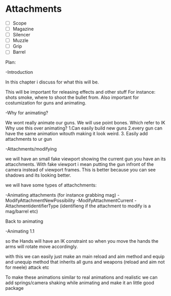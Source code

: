# Attachments

- [ ] Scope
- [ ] Magazine
- [ ] Silencer
- [ ] Muzzle
- [ ] Grip
- [ ] Barrel

Plan:

-Introduction

In this chapter i discuss for what this will be.

This will be important for releasing effects and other stuff For instance: shots smoke, where to shoot the bullet from. Also important for costumization for guns and animating.

-Why for animating?

We wont really animate our guns. We will use point bones. Which refer to IK
Why use this over animating?
1.Can easily build new guns
2.every gun can have the same animation witouth making it look weird.
   3. Easily add attachments to ur gun
   
-Attachments/modifying

we will have an small fake viewport showing the current gun you have an its attacchments. With fake viewport i mean putting the gun infront of the camera instead of viewport frames. This is better because you can see shadows and its looking better.

we will have some types of attachchments:

-Animating attachments (for instance grabbing mag)
-ModifyAttachmentNewPossibility
-ModifyAttachmentCurrent
-AttachmentidentifierType (identifieng if the attachment to modify is a mag/barrel etc)

Back to animating

-Animating 1.1

so the Hands will have an IK constraint so when you move the hands the arms will rotate move accordingly.

with this we can easily just make an main reload and aim method and equip and unequip method that inherits all guns and weapons (reload and aim not for meele)
attack etc

To make these animations similar to real animations and realistic we can add springs/camera shaking while animating and make it an little good package

